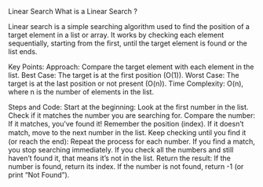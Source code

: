 Linear Search
What is a Linear Search ? 	

Linear search is a simple searching algorithm used to find the position of a target element in a list or array. It works by checking each element sequentially, starting from the first, until the target element is found or the list ends.

Key Points:
Approach: Compare the target element with each element in the list.
Best Case: The target is at the first position (O(1)).
Worst Case: The target is at the last position or not present (O(n)).
Time Complexity: O(n), where n is the number of elements in the list.


Steps and Code:
Start at the beginning:
Look at the first number in the list.
Check if it matches the number you are searching for.
Compare the number:
If it matches, you’ve found it! Remember the position (index).
If it doesn’t match, move to the next number in the list.
Keep checking until you ﬁnd it (or reach the end):
Repeat the process for each number.
If you find a match, you stop searching immediately.
If you check all the numbers and still haven’t found it, that means it’s not in the list.
Return the result:
If the number is found, return its index.
If the number is not found, return -1 (or print “Not Found”).
